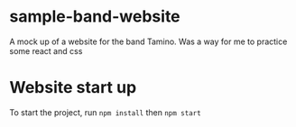 # sample-band-website

A mock up of a website for the band Tamino.
Was a way for me to practice some react and css

# Website start up

To start the project, run `npm install` then `npm start`
